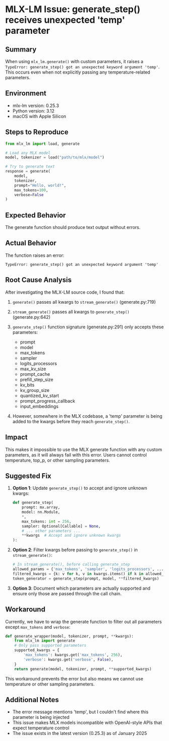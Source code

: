 # MLX-LM Issue: generate_step() receives unexpected 'temp' parameter

## Summary
When using `mlx_lm.generate()` with custom parameters, it raises a `TypeError: generate_step() got an unexpected keyword argument 'temp'`. This occurs even when not explicitly passing any temperature-related parameters.

## Environment
- mlx-lm version: 0.25.3
- Python version: 3.12
- macOS with Apple Silicon

## Steps to Reproduce

```python
from mlx_lm import load, generate

# Load any MLX model
model, tokenizer = load("path/to/mlx/model")

# Try to generate text
response = generate(
    model,
    tokenizer,
    prompt="Hello, world!",
    max_tokens=100,
    verbose=False
)
```

## Expected Behavior
The generate function should produce text output without errors.

## Actual Behavior
The function raises an error:
```
TypeError: generate_step() got an unexpected keyword argument 'temp'
```

## Root Cause Analysis

After investigating the MLX-LM source code, I found that:

1. `generate()` passes all kwargs to `stream_generate()` (generate.py:719)
2. `stream_generate()` passes all kwargs to `generate_step()` (generate.py:642)
3. `generate_step()` function signature (generate.py:291) only accepts these parameters:
   - prompt
   - model
   - max_tokens
   - sampler
   - logits_processors
   - max_kv_size
   - prompt_cache
   - prefill_step_size
   - kv_bits
   - kv_group_size
   - quantized_kv_start
   - prompt_progress_callback
   - input_embeddings

4. However, somewhere in the MLX codebase, a 'temp' parameter is being added to the kwargs before they reach `generate_step()`.

## Impact
This makes it impossible to use the MLX generate function with any custom parameters, as it will always fail with this error. Users cannot control temperature, top_p, or other sampling parameters.

## Suggested Fix

1. **Option 1**: Update `generate_step()` to accept and ignore unknown kwargs:
   ```python
   def generate_step(
       prompt: mx.array,
       model: nn.Module,
       *,
       max_tokens: int = 256,
       sampler: Optional[Callable] = None,
       # ... other parameters ...
       **kwargs  # Accept and ignore unknown kwargs
   ):
   ```

2. **Option 2**: Filter kwargs before passing to `generate_step()` in `stream_generate()`:
   ```python
   # In stream_generate(), before calling generate_step
   allowed_params = {'max_tokens', 'sampler', 'logits_processors', ...}
   filtered_kwargs = {k: v for k, v in kwargs.items() if k in allowed_params}
   token_generator = generate_step(prompt, model, **filtered_kwargs)
   ```

3. **Option 3**: Document which parameters are actually supported and ensure only those are passed through the call chain.

## Workaround
Currently, we have to wrap the generate function to filter out all parameters except `max_tokens` and `verbose`:

```python
def generate_wrapper(model, tokenizer, prompt, **kwargs):
    from mlx_lm import generate
    # Only pass supported parameters
    supported_kwargs = {
        'max_tokens': kwargs.get('max_tokens', 256),
        'verbose': kwargs.get('verbose', False),
    }
    return generate(model, tokenizer, prompt, **supported_kwargs)
```

This workaround prevents the error but also means we cannot use temperature or other sampling parameters.

## Additional Notes
- The error message mentions 'temp', but I couldn't find where this parameter is being injected
- This issue makes MLX models incompatible with OpenAI-style APIs that expect temperature control
- The issue exists in the latest version (0.25.3) as of January 2025